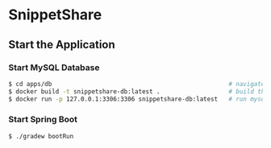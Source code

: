 # SnippetShare

## Start the Application

### Start MySQL Database

```bash
$ cd apps/db                                                 # navigate into db folder
$ docker build -t snippetshare-db:latest .                   # build the image for mysql
$ docker run -p 127.0.0.1:3306:3306 snippetshare-db:latest   # run mysql container
```

### Start Spring Boot

```bash
$ ./gradew bootRun
```